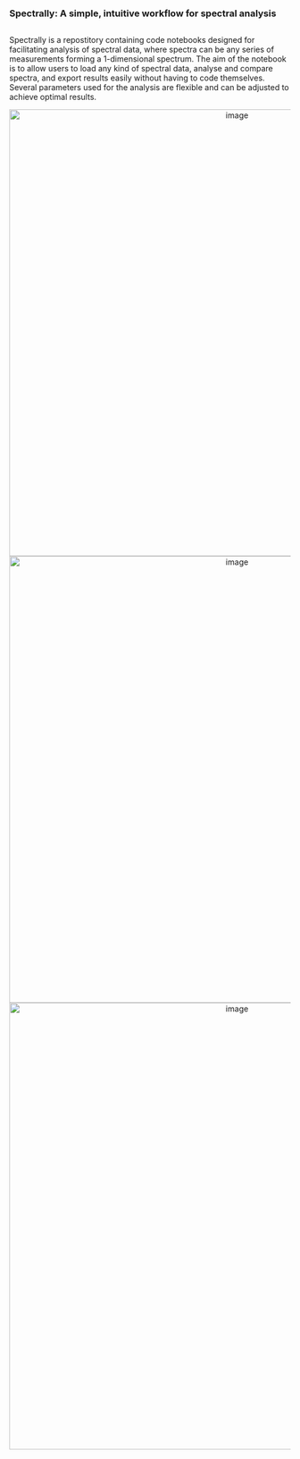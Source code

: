 ### Spectrally: A simple, intuitive workflow for spectral analysis
##
Spectrally is a repostitory containing code notebooks designed for facilitating analysis of spectral data, where spectra can be any series of measurements forming a 1-dimensional spectrum. The aim of the notebook is to allow users to load any kind of spectral data, analyse and compare spectra, and export results easily without having to code themselves. Several parameters used for the analysis are flexible and can be adjusted to achieve optimal results.

<div align="center">
  <img width="800" alt="image" src="https://github.com/user-attachments/assets/156b4746-59f5-476b-82e8-0b4000d8a737" />
  <img width="800" alt="image" src="https://github.com/user-attachments/assets/3ec22265-7bcf-4bee-a53d-bd1161b92d14" />
  <img width="800" alt="image" src="https://github.com/user-attachments/assets/3e437c48-babe-414b-9bf8-78b1e257ec59" />
</div>

